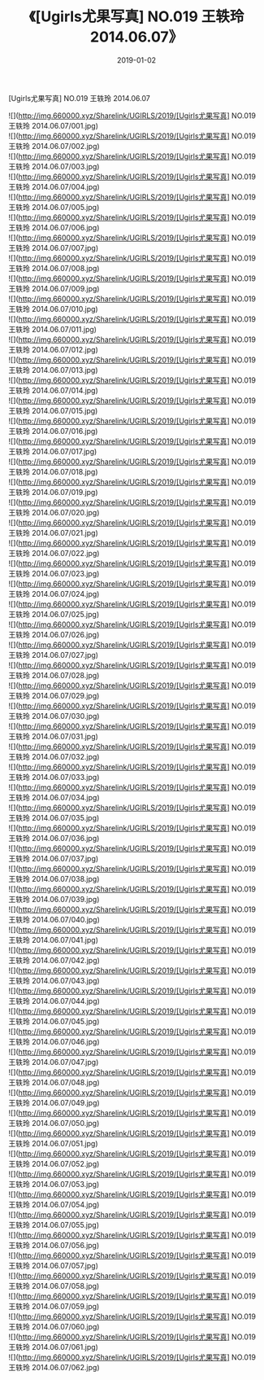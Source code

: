 ﻿---
layout: post
title:  《[Ugirls尤果写真] NO.019 王轶玲 2014.06.07》
date:   2019-01-02
img: http://img.660000.xyz/Sharelink/UGIRLS/2019/[Ugirls尤果写真] NO.019 王轶玲 2014.06.07/000.jpg
categories: [美女, 清纯, 唯美]
---

[Ugirls尤果写真] NO.019 王轶玲 2014.06.07

 ![](http://img.660000.xyz/Sharelink/UGIRLS/2019/[Ugirls尤果写真] NO.019 王轶玲 2014.06.07/001.jpg) <br>![](http://img.660000.xyz/Sharelink/UGIRLS/2019/[Ugirls尤果写真] NO.019 王轶玲 2014.06.07/002.jpg) <br>![](http://img.660000.xyz/Sharelink/UGIRLS/2019/[Ugirls尤果写真] NO.019 王轶玲 2014.06.07/003.jpg) <br>![](http://img.660000.xyz/Sharelink/UGIRLS/2019/[Ugirls尤果写真] NO.019 王轶玲 2014.06.07/004.jpg) <br>![](http://img.660000.xyz/Sharelink/UGIRLS/2019/[Ugirls尤果写真] NO.019 王轶玲 2014.06.07/005.jpg) <br>![](http://img.660000.xyz/Sharelink/UGIRLS/2019/[Ugirls尤果写真] NO.019 王轶玲 2014.06.07/006.jpg) <br>![](http://img.660000.xyz/Sharelink/UGIRLS/2019/[Ugirls尤果写真] NO.019 王轶玲 2014.06.07/007.jpg) <br>![](http://img.660000.xyz/Sharelink/UGIRLS/2019/[Ugirls尤果写真] NO.019 王轶玲 2014.06.07/008.jpg) <br>![](http://img.660000.xyz/Sharelink/UGIRLS/2019/[Ugirls尤果写真] NO.019 王轶玲 2014.06.07/009.jpg) <br>![](http://img.660000.xyz/Sharelink/UGIRLS/2019/[Ugirls尤果写真] NO.019 王轶玲 2014.06.07/010.jpg) <br>![](http://img.660000.xyz/Sharelink/UGIRLS/2019/[Ugirls尤果写真] NO.019 王轶玲 2014.06.07/011.jpg) <br>![](http://img.660000.xyz/Sharelink/UGIRLS/2019/[Ugirls尤果写真] NO.019 王轶玲 2014.06.07/012.jpg) <br>![](http://img.660000.xyz/Sharelink/UGIRLS/2019/[Ugirls尤果写真] NO.019 王轶玲 2014.06.07/013.jpg) <br>![](http://img.660000.xyz/Sharelink/UGIRLS/2019/[Ugirls尤果写真] NO.019 王轶玲 2014.06.07/014.jpg) <br>![](http://img.660000.xyz/Sharelink/UGIRLS/2019/[Ugirls尤果写真] NO.019 王轶玲 2014.06.07/015.jpg) <br>![](http://img.660000.xyz/Sharelink/UGIRLS/2019/[Ugirls尤果写真] NO.019 王轶玲 2014.06.07/016.jpg) <br>![](http://img.660000.xyz/Sharelink/UGIRLS/2019/[Ugirls尤果写真] NO.019 王轶玲 2014.06.07/017.jpg) <br>![](http://img.660000.xyz/Sharelink/UGIRLS/2019/[Ugirls尤果写真] NO.019 王轶玲 2014.06.07/018.jpg) <br>![](http://img.660000.xyz/Sharelink/UGIRLS/2019/[Ugirls尤果写真] NO.019 王轶玲 2014.06.07/019.jpg) <br>![](http://img.660000.xyz/Sharelink/UGIRLS/2019/[Ugirls尤果写真] NO.019 王轶玲 2014.06.07/020.jpg) <br>![](http://img.660000.xyz/Sharelink/UGIRLS/2019/[Ugirls尤果写真] NO.019 王轶玲 2014.06.07/021.jpg) <br>![](http://img.660000.xyz/Sharelink/UGIRLS/2019/[Ugirls尤果写真] NO.019 王轶玲 2014.06.07/022.jpg) <br>![](http://img.660000.xyz/Sharelink/UGIRLS/2019/[Ugirls尤果写真] NO.019 王轶玲 2014.06.07/023.jpg) <br>![](http://img.660000.xyz/Sharelink/UGIRLS/2019/[Ugirls尤果写真] NO.019 王轶玲 2014.06.07/024.jpg) <br>![](http://img.660000.xyz/Sharelink/UGIRLS/2019/[Ugirls尤果写真] NO.019 王轶玲 2014.06.07/025.jpg) <br>![](http://img.660000.xyz/Sharelink/UGIRLS/2019/[Ugirls尤果写真] NO.019 王轶玲 2014.06.07/026.jpg) <br>![](http://img.660000.xyz/Sharelink/UGIRLS/2019/[Ugirls尤果写真] NO.019 王轶玲 2014.06.07/027.jpg) <br>![](http://img.660000.xyz/Sharelink/UGIRLS/2019/[Ugirls尤果写真] NO.019 王轶玲 2014.06.07/028.jpg) <br>![](http://img.660000.xyz/Sharelink/UGIRLS/2019/[Ugirls尤果写真] NO.019 王轶玲 2014.06.07/029.jpg) <br>![](http://img.660000.xyz/Sharelink/UGIRLS/2019/[Ugirls尤果写真] NO.019 王轶玲 2014.06.07/030.jpg) <br>![](http://img.660000.xyz/Sharelink/UGIRLS/2019/[Ugirls尤果写真] NO.019 王轶玲 2014.06.07/031.jpg) <br>![](http://img.660000.xyz/Sharelink/UGIRLS/2019/[Ugirls尤果写真] NO.019 王轶玲 2014.06.07/032.jpg) <br>![](http://img.660000.xyz/Sharelink/UGIRLS/2019/[Ugirls尤果写真] NO.019 王轶玲 2014.06.07/033.jpg) <br>![](http://img.660000.xyz/Sharelink/UGIRLS/2019/[Ugirls尤果写真] NO.019 王轶玲 2014.06.07/034.jpg) <br>![](http://img.660000.xyz/Sharelink/UGIRLS/2019/[Ugirls尤果写真] NO.019 王轶玲 2014.06.07/035.jpg) <br>![](http://img.660000.xyz/Sharelink/UGIRLS/2019/[Ugirls尤果写真] NO.019 王轶玲 2014.06.07/036.jpg) <br>![](http://img.660000.xyz/Sharelink/UGIRLS/2019/[Ugirls尤果写真] NO.019 王轶玲 2014.06.07/037.jpg) <br>![](http://img.660000.xyz/Sharelink/UGIRLS/2019/[Ugirls尤果写真] NO.019 王轶玲 2014.06.07/038.jpg) <br>![](http://img.660000.xyz/Sharelink/UGIRLS/2019/[Ugirls尤果写真] NO.019 王轶玲 2014.06.07/039.jpg) <br>![](http://img.660000.xyz/Sharelink/UGIRLS/2019/[Ugirls尤果写真] NO.019 王轶玲 2014.06.07/040.jpg) <br>![](http://img.660000.xyz/Sharelink/UGIRLS/2019/[Ugirls尤果写真] NO.019 王轶玲 2014.06.07/041.jpg) <br>![](http://img.660000.xyz/Sharelink/UGIRLS/2019/[Ugirls尤果写真] NO.019 王轶玲 2014.06.07/042.jpg) <br>![](http://img.660000.xyz/Sharelink/UGIRLS/2019/[Ugirls尤果写真] NO.019 王轶玲 2014.06.07/043.jpg) <br>![](http://img.660000.xyz/Sharelink/UGIRLS/2019/[Ugirls尤果写真] NO.019 王轶玲 2014.06.07/044.jpg) <br>![](http://img.660000.xyz/Sharelink/UGIRLS/2019/[Ugirls尤果写真] NO.019 王轶玲 2014.06.07/045.jpg) <br>![](http://img.660000.xyz/Sharelink/UGIRLS/2019/[Ugirls尤果写真] NO.019 王轶玲 2014.06.07/046.jpg) <br>![](http://img.660000.xyz/Sharelink/UGIRLS/2019/[Ugirls尤果写真] NO.019 王轶玲 2014.06.07/047.jpg) <br>![](http://img.660000.xyz/Sharelink/UGIRLS/2019/[Ugirls尤果写真] NO.019 王轶玲 2014.06.07/048.jpg) <br>![](http://img.660000.xyz/Sharelink/UGIRLS/2019/[Ugirls尤果写真] NO.019 王轶玲 2014.06.07/049.jpg) <br>![](http://img.660000.xyz/Sharelink/UGIRLS/2019/[Ugirls尤果写真] NO.019 王轶玲 2014.06.07/050.jpg) <br>![](http://img.660000.xyz/Sharelink/UGIRLS/2019/[Ugirls尤果写真] NO.019 王轶玲 2014.06.07/051.jpg) <br>![](http://img.660000.xyz/Sharelink/UGIRLS/2019/[Ugirls尤果写真] NO.019 王轶玲 2014.06.07/052.jpg) <br>![](http://img.660000.xyz/Sharelink/UGIRLS/2019/[Ugirls尤果写真] NO.019 王轶玲 2014.06.07/053.jpg) <br>![](http://img.660000.xyz/Sharelink/UGIRLS/2019/[Ugirls尤果写真] NO.019 王轶玲 2014.06.07/054.jpg) <br>![](http://img.660000.xyz/Sharelink/UGIRLS/2019/[Ugirls尤果写真] NO.019 王轶玲 2014.06.07/055.jpg) <br>![](http://img.660000.xyz/Sharelink/UGIRLS/2019/[Ugirls尤果写真] NO.019 王轶玲 2014.06.07/056.jpg) <br>![](http://img.660000.xyz/Sharelink/UGIRLS/2019/[Ugirls尤果写真] NO.019 王轶玲 2014.06.07/057.jpg) <br>![](http://img.660000.xyz/Sharelink/UGIRLS/2019/[Ugirls尤果写真] NO.019 王轶玲 2014.06.07/058.jpg) <br>![](http://img.660000.xyz/Sharelink/UGIRLS/2019/[Ugirls尤果写真] NO.019 王轶玲 2014.06.07/059.jpg) <br>![](http://img.660000.xyz/Sharelink/UGIRLS/2019/[Ugirls尤果写真] NO.019 王轶玲 2014.06.07/060.jpg) <br>![](http://img.660000.xyz/Sharelink/UGIRLS/2019/[Ugirls尤果写真] NO.019 王轶玲 2014.06.07/061.jpg) <br>![](http://img.660000.xyz/Sharelink/UGIRLS/2019/[Ugirls尤果写真] NO.019 王轶玲 2014.06.07/062.jpg) <br>
